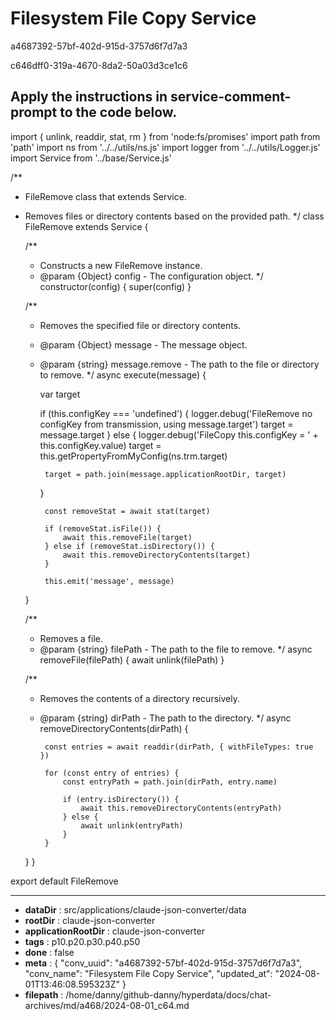 # Filesystem File Copy Service

a4687392-57bf-402d-915d-3757d6f7d7a3

c646dff0-319a-4670-8da2-50a03d3ce1c6

Apply the instructions in service-comment-prompt to the code below.
---
import { unlink, readdir, stat, rm } from 'node:fs/promises'
import path from 'path'
import ns from '../../utils/ns.js'
import logger from '../../utils/Logger.js'
import Service from '../base/Service.js'

/**
 * FileRemove class that extends Service.
 * Removes files or directory contents based on the provided path.
 */
class FileRemove extends Service {

    /**
     * Constructs a new FileRemove instance.
     * @param {Object} config - The configuration object.
     */
    constructor(config) {
        super(config)
    }

    /**
     * Removes the specified file or directory contents.
     * @param {Object} message - The message object.
     * @param {string} message.remove - The path to the file or directory to remove.
     */
    async execute(message) {
     
        var target

        if (this.configKey === 'undefined') {
            logger.debug('FileRemove no configKey from transmission, using message.target')
         target =   message.target
        } else {
            logger.debug('FileCopy this.configKey = ' + this.configKey.value)
            target = this.getPropertyFromMyConfig(ns.trm.target)

            target = path.join(message.applicationRootDir, target)

        }

            const removeStat = await stat(target)

            if (removeStat.isFile()) {
                await this.removeFile(target)
            } else if (removeStat.isDirectory()) {
                await this.removeDirectoryContents(target)
            }

            this.emit('message', message)
       
    }

    /**
     * Removes a file.
     * @param {string} filePath - The path to the file to remove.
     */
    async removeFile(filePath) {
            await unlink(filePath)
    }

    /**
     * Removes the contents of a directory recursively.
     * @param {string} dirPath - The path to the directory.
     */
    async removeDirectoryContents(dirPath) {
    
            const entries = await readdir(dirPath, { withFileTypes: true })

            for (const entry of entries) {
                const entryPath = path.join(dirPath, entry.name)

                if (entry.isDirectory()) {
                    await this.removeDirectoryContents(entryPath)
                } else {
                    await unlink(entryPath)
                }
            }
    }
}

export default FileRemove

---

* **dataDir** : src/applications/claude-json-converter/data
* **rootDir** : claude-json-converter
* **applicationRootDir** : claude-json-converter
* **tags** : p10.p20.p30.p40.p50
* **done** : false
* **meta** : {
  "conv_uuid": "a4687392-57bf-402d-915d-3757d6f7d7a3",
  "conv_name": "Filesystem File Copy Service",
  "updated_at": "2024-08-01T13:46:08.595323Z"
}
* **filepath** : /home/danny/github-danny/hyperdata/docs/chat-archives/md/a468/2024-08-01_c64.md